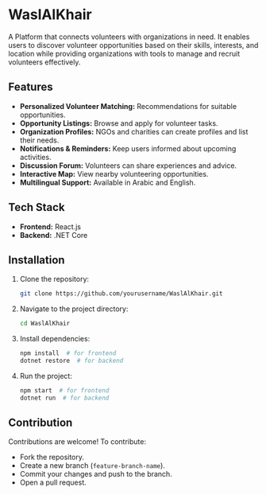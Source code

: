 # WaslAlKhair
A Platform that connects volunteers with organizations in need. It enables users to discover volunteer opportunities based on their skills, interests, and location while providing organizations with tools to manage and recruit volunteers effectively.

## Features
- **Personalized Volunteer Matching:** Recommendations for suitable opportunities.
- **Opportunity Listings:** Browse and apply for volunteer tasks.
- **Organization Profiles:** NGOs and charities can create profiles and list their needs.
- **Notifications & Reminders:** Keep users informed about upcoming activities.
- **Discussion Forum:** Volunteers can share experiences and advice.
- **Interactive Map:** View nearby volunteering opportunities.
- **Multilingual Support:** Available in Arabic and English.

## Tech Stack
- **Frontend:** React.js 
- **Backend:** .NET Core

## Installation
1. Clone the repository:
   ```bash
   git clone https://github.com/yourusername/WaslAlKhair.git
   ```
2. Navigate to the project directory:
   ```bash
   cd WaslAlKhair
   ```
3. Install dependencies:
   ```bash
   npm install  # for frontend
   dotnet restore  # for backend 
   ```
4. Run the project:
   ```bash
   npm start  # for frontend
   dotnet run  # for backend 
   ```

## Contribution
Contributions are welcome! To contribute:
- Fork the repository.
- Create a new branch (`feature-branch-name`).
- Commit your changes and push to the branch.
- Open a pull request.




